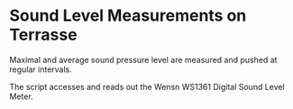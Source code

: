 # Sound Level Measurements on Terrasse

Maximal and average sound pressure level are measured and pushed at regular intervals. 

The script accesses and reads out the Wensn WS1361 Digital Sound Level Meter. 


